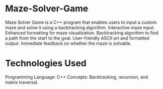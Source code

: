 # Maze-Solver-Game
Maze Solver Game is a C++ program that enables users to input a custom maze and solve it using a backtracking algorithm. Interactive maze input. Enhanced formatting for maze visualization. Backtracking algorithm to find a path from the start to the goal. User-friendly ASCII art and formatted output. Immediate feedback on whether the maze is solvable.
# Technologies Used
Programming Language: C++ Concepts: Backtracking, recursion, and matrix traversal.
